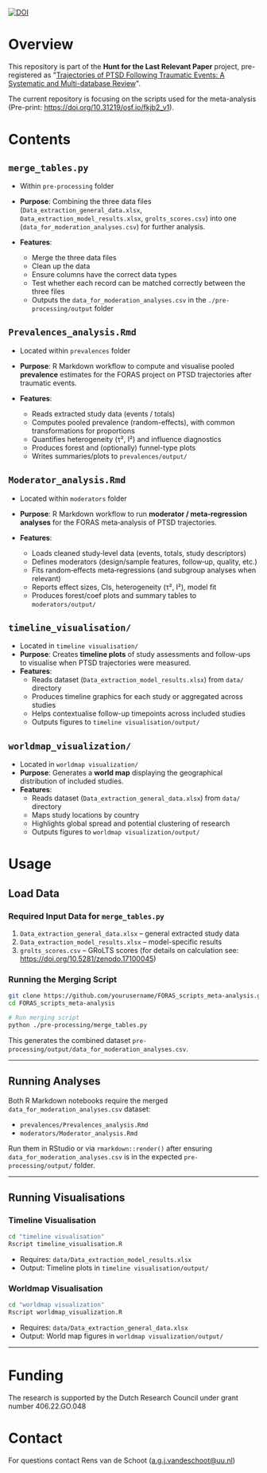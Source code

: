 [![DOI](https://zenodo.org/badge/1054345057.svg)](https://doi.org/10.5281/zenodo.17098304)

# Overview

This repository is part of the **Hunt for the Last Relevant Paper** project,
pre-registered  as "[Trajectories of PTSD Following Traumatic Events: A Systematic and Multi-database Review](https://www.crd.york.ac.uk/prospero/display_record.php?RecordID=494027)".

The current repository is focusing on the scripts used for the meta-analysis (Pre-print: https://doi.org/10.31219/osf.io/fkjb2_v1).

# Contents

## `merge_tables.py`

- Within `pre-processing` folder

- **Purpose**: Combining the three data files (`Data_extraction_general_data.xlsx`, `Data_extraction_model_results.xlsx`, `grolts_scores.csv`) into one (`data_for_moderation_analyses.csv`) for further analysis.

- **Features**:
   - Merge the three data files
   - Clean up the data
   - Ensure columns have the correct data types
   - Test whether each record can be matched correctly between the three files
   - Outputs the `data_for_moderation_analyses.csv` in the `./pre-processing/output` folder

## `Prevalences_analysis.Rmd`

- Located within `prevalences` folder

- **Purpose**: R Markdown workflow to compute and visualise pooled **prevalence** estimates for the FORAS project on PTSD trajectories after traumatic events.

- **Features**:
   - Reads extracted study data (events / totals)
   - Computes pooled prevalence (random-effects), with common transformations for proportions
   - Quantifies heterogeneity (τ², I²) and influence diagnostics
   - Produces forest and (optionally) funnel-type plots
   - Writes summaries/plots to `prevalences/output/`

## `Moderator_analysis.Rmd`

- Located within `moderators` folder

- **Purpose**: R Markdown workflow to run **moderator / meta‑regression analyses** for the FORAS meta‑analysis of PTSD trajectories. 

- **Features**:
   - Loads cleaned study‑level data (events, totals, study descriptors)
   - Defines moderators (design/sample features, follow‑up, quality, etc.)
   - Fits random‑effects meta‑regressions (and subgroup analyses when relevant)
   - Reports effect sizes, CIs, heterogeneity (τ², I²), model fit
   - Produces forest/coef plots and summary tables to `moderators/output/`
  
## `timeline_visualisation/`
- Located in `timeline visualisation/`
- **Purpose**: Creates **timeline plots** of study assessments and follow-ups to visualise when PTSD trajectories were measured.  
- **Features**:
  - Reads dataset (`Data_extraction_model_results.xlsx`) from `data/` directory
  - Produces timeline graphics for each study or aggregated across studies
  - Helps contextualise follow-up timepoints across included studies
  - Outputs figures to `timeline visualisation/output/`

## `worldmap_visualization/`
- Located in `worldmap visualization/`
- **Purpose**: Generates a **world map** displaying the geographical distribution of included studies.  
- **Features**:
  - Reads dataset (`Data_extraction_general_data.xlsx`) from `data/` directory
  - Maps study locations by country
  - Highlights global spread and potential clustering of research
  - Outputs figures to `worldmap visualization/output/`

# Usage

## Load Data

### Required Input Data for `merge_tables.py`

1. `Data_extraction_general_data.xlsx` – general extracted study data  
2. `Data_extraction_model_results.xlsx` – model-specific results  
3. `grolts_scores.csv` – GRoLTS scores (for details on calculation see: https://doi.org/10.5281/zenodo.17100045)

### Running the Merging Script

```bash
git clone https://github.com/yourusername/FORAS_scripts_meta-analysis.git
cd FORAS_scripts_meta-analysis

# Run merging script
python ./pre-processing/merge_tables.py
```

This generates the combined dataset `pre-processing/output/data_for_moderation_analyses.csv`.

---

## Running Analyses

Both R Markdown notebooks require the merged `data_for_moderation_analyses.csv` dataset:

- `prevalences/Prevalences_analysis.Rmd`
- `moderators/Moderator_analysis.Rmd`

Run them in RStudio or via `rmarkdown::render()` after ensuring `data_for_moderation_analyses.csv` is in the expected `pre-processing/output/` folder.

---

## Running Visualisations

### Timeline Visualisation

```bash
cd "timeline visualisation"
Rscript timeline_visualisation.R
```

- Requires: `data/Data_extraction_model_results.xlsx`  
- Output: Timeline plots in `timeline visualisation/output/`

### Worldmap Visualisation

```bash
cd "worldmap visualization"
Rscript worldmap_visualization.R
```

- Requires: `data/Data_extraction_general_data.xlsx` 
- Output: World map figures in `worldmap visualization/output/`

---

# Funding 
The research is supported by the Dutch Research Council under grant number 406.22.GO.048

# Contact
For questions contact Rens van de Schoot (a.g.j.vandeschoot@uu.nl) 

